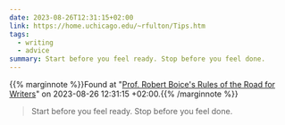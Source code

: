 ```yaml
---
date: 2023-08-26T12:31:15+02:00
link: https://home.uchicago.edu/~rfulton/Tips.htm
tags:
  - writing
  - advice
summary: Start before you feel ready. Stop before you feel done.
---
```

{{% marginnote %}}Found at "[Prof. Robert Boice's Rules of the Road for Writers](https://web.archive.org/web/20230826123115/https://home.uchicago.edu/~rfulton/Tips.htm)" on 2023-08-26 12:31:15 +02:00.{{% /marginnote %}}

> Start before you feel ready. Stop before you feel done.